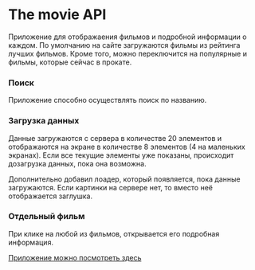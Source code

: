 # The movie API

Приложение для отображаения фильмов и подробной информации о каждом. 
По умолчанию на сайте загружаются фильмы из рейтинга лучших фильмов.
Кроме того, можно переключится на популярные и фильмы, которые сейчас в прокате. 

### Поиск
Приложение способно осуществлять поиск по названию. 

### Загрузка данных
Данные загружаются с сервера в количестве 20 элементов и 
отображаются на экране в количестве 8 элементов (4 на маленьких экранах).
Если все текущие элементы уже показаны, происходит дозагрузка данных, 
пока она возможна.

Дополнительно добавил лоадер, который появляется, пока данные загружаются. 
Если картинки на сервере нет, то вместо неё отображается заглушка.

### Отдельный фильм
При клике на любой из фильмов, открывается его подробная информация. 

[Приложение можно посмотреть здесь]([https://www.google.com](https://maestros123.github.io/Movie-API/))
